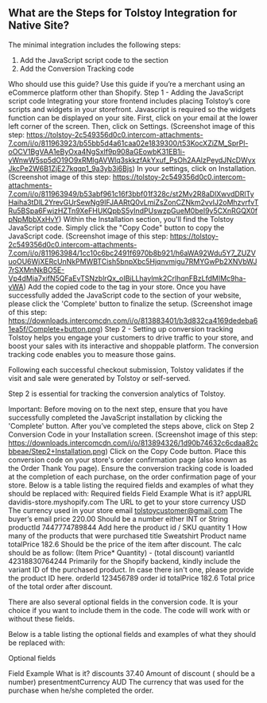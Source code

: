 ## What are the Steps for Tolstoy Integration for Native Site?

The minimal integration includes the following steps:
1. Add the JavaScript script code to the <head> section
2. Add the Conversion Tracking code


Who should use this guide?
Use this guide if you’re a merchant using an eCommerce platform other than Shopify.
Step 1 - Adding the JavaScript script code
Integrating your store frontend includes placing Tolstoy’s core scripts and widgets in your storefront. Javascript is required so the widgets function can be displayed on your site. 
First, click on your email at the lower left corner of the screen. Then, click on Settings. (Screenshot image of this step: https://tolstoy-2c549356d0c0.intercom-attachments-7.com/i/o/811963923/b55bb5d4a61caa02e1839300/t53KocXZiZM_SprPl-oOCV1BgVAA1eByOxa4NgSxlf9p908aGEowbK31EB1i-yWnwW5sp5dO19O9xRMlgAVWlq3skkzfAkYxuf_PsOh2AAlzPeydJNcDWyxJkcPe2W6B1ZjE27kqqp1_9a3yb3i6Bjs)
In your settings, click on Installation. (Screenshot image of this step: https://tolstoy-2c549356d0c0.intercom-attachments-7.com/i/o/811963949/b53abf961c16f3bbf01f328c/st2Mv2R8aDlXwvdDRlTyHaiha3tDlL2YrevGUrSewNg9IFJAARtQ0vLmiZsZonCZNkm2vvIJ2oMhzvrfvTRu5BSpa6FwjzHZTn9XeFHUKQpbS5yIndPUswzpGueM0beI9y5CXnRGQX0fpNpMbbXxHvY)
Within the Installation section, you'll find the Tolstoy JavaScript code. Simply click the "Copy Code" button to copy the JavaScript code. (Screenshot image of this step: https://tolstoy-2c549356d0c0.intercom-attachments-7.com/i/o/811963984/1cc10c6bc2491f6970b8b921/h6aWA92Wdu5Y7_ZUZVuoOU6WjXERcUnNkPMWBTCish5bnpXbc5Hjqnvmigu7RMYGwPb2XNVbWJ7rSXMnNkBO5E-Vp4dMja7xifN5QFaEvTSNzblrQx_oIBiLLhaylmk2CrlhqnFBzLfdMIMc9ha-yWA)
Add the copied code to the <head> tag in your store. 
Once you have successfully added the JavaScript code to the <head> section of your website, please click the 'Complete' button to finalize the setup. (Screenshot image of this step: https://downloads.intercomcdn.com/i/o/813883401/b3d832ca4169dedeba61ea5f/Complete+button.png)
Step 2 - Setting up conversion tracking
Tolstoy helps you engage your customers to drive traffic to your store, and boost your sales with its interactive and shoppable platform. The conversion tracking code enables you to measure those gains.


Following each successful checkout submission, Tolstoy validates if the visit and sale were generated by Tolstoy or self-served.


Step 2 is essential for tracking the conversion analytics of Tolstoy.


Important:
Before moving on to the next step, ensure that you have successfully completed the JavaScript installation by clicking the 'Complete' button.
After you’ve completed the steps above, click on Step 2 Conversion Code in your Installation screen. (Screenshot image of this step: https://downloads.intercomcdn.com/i/o/813894326/1d90b74632c6cdaa82cbbeae/Step2+Installation.png)
Click on the Copy Code button.
Place this conversion code on your store's order confirmation page (also known as the Order Thank You page).
Ensure the conversion tracking code is loaded at the completion of each purchase, on the order confirmation page of your store.
Below is a table listing the required fields and examples of what they should be replaced with:
Required fields
Field
Example
What is it?
appURL
davidis-store.myshopify.com
The URL to get to your store
currency
USD
The currency used in your store
email
tolstoycustomer@gmail.com
The buyer’s email
price
220.00
Should be a number either INT or String
productId
7447774789844
Add here the product id / SKU
quantity
1
How many of the products that were purchased
title
Sweatshirt
Product name
totalPrice
182.6
Should be the price of the item after discount.
The calc should be as follow:
(Item Price* Quantity) - (total discount)
variantId
42318830764244
Primarily for the Shopify backend, kindly include the variant ID of the purchased product. In case there isn't one, please provide the product ID here.
orderId
123456789
order id
totalPrice
182.6
Total price of the total order after discount.

There are also several optional fields in the conversion code. It is your choice if you want to include them in the code. The code will work with or without these fields.


Below is a table listing the optional fields and examples of what they should be replaced with:


Optional fields


Field
Example
What is it?
discounts
37.40
Amount of discount ( should be a number)
presentmentCurrency
AUD
The currency that was used for the purchase when he/she completed the order.

